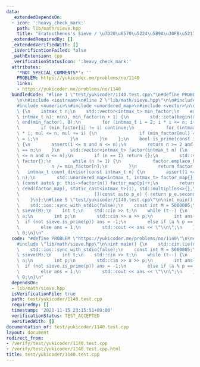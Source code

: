 ```yaml
---
data:
  _extendedDependsOn:
  - icon: ':heavy_check_mark:'
    path: lib/math/sieve.hpp
    title: "Eratosthenes's Sieve / \u7D20\u6570\u5224\u5B9A\u30FB\u5217\u6319"
  _extendedRequiredBy: []
  _extendedVerifiedWith: []
  _isVerificationFailed: false
  _pathExtension: cpp
  _verificationStatusIcon: ':heavy_check_mark:'
  attributes:
    '*NOT_SPECIAL_COMMENTS*': ''
    PROBLEM: https://yukicoder.me/problems/no/1140
    links:
    - https://yukicoder.me/problems/no/1140
  bundledCode: "#line 1 \"test/yukicoder/1140.test.cpp\"\n#define PROBLEM \"https://yukicoder.me/problems/no/1140\"\
    \n\n#include <iostream>\n#line 2 \"lib/math/sieve.hpp\"\n\n#include <cassert>\n\
    #include <numeric>\n#include <unordered_map>\n#include <vector>\n\nstruct Sieve\
    \ {\n    intmax_t n;\n    std::vector<intmax_t> min_factor;\n    explicit Sieve(const\
    \ intmax_t n): n(n), min_factor(n + 1) {\n        std::iota(begin(min_factor),\
    \ end(min_factor), 0);\n        for (intmax_t i = 2; i * i <= n; i++) {\n    \
    \        if (min_factor[i] != i) continue;\n            for (intmax_t mul = i\
    \ * i; mul <= n; mul += i) {\n                if (min_factor[mul] == mul) min_factor[mul]\
    \ = i;\n            }\n        }\n    };\n    bool is_prime(const intmax_t n)\
    \ {\n        assert(1 <= n and n <= n);\n        return n >= 2 and min_factor[n]\
    \ == n;\n    }\n    std::vector<intmax_t> factor(intmax_t n) {\n        assert(1\
    \ <= n and n <= n);\n        if (n == 1) return {};\n        std::vector<intmax_t>\
    \ factor{};\n        while (n != 1) {\n            factor.emplace_back(min_factor[n]);\n\
    \            n /= min_factor[n];\n        }\n        return factor;\n    }\n \
    \   intmax_t count_divisor(const intmax_t n) {\n        assert(1 <= n and n <=\
    \ n);\n        std::unordered_map<intmax_t, intmax_t> factor_map{};\n        for\
    \ (const auto& p: this->factor(n)) factor_map[p]++;\n        return std::transform_reduce(cbegin(factor_map),\
    \ cend(factor_map), static_cast<intmax_t>(1), std::multiplies<>{},\n         \
    \                            [](const auto p_e) { return p_e.second + 1; });\n\
    \    }\n};\n#line 5 \"test/yukicoder/1140.test.cpp\"\n\nint main() {\n    std::cin.tie(nullptr);\n\
    \    std::ios::sync_with_stdio(false);\n    const int M = 5000005;\n    Sieve\
    \ sieve(M);\n    int t;\n    std::cin >> t;\n    while (t--) {\n        long long\
    \ a;\n        int p;\n        std::cin >> a >> p;\n        int ans{};\n      \
    \  if (not sieve.is_prime(p)) ans = -1;\n        else if (a % p == 0) ans = 0;\n\
    \        else ans = 1;\n        std::cout << ans << \"\\n\";\n    }\n    return\
    \ 0;\n}\n"
  code: "#define PROBLEM \"https://yukicoder.me/problems/no/1140\"\n\n#include <iostream>\n\
    #include \"lib/math/sieve.hpp\"\n\nint main() {\n    std::cin.tie(nullptr);\n\
    \    std::ios::sync_with_stdio(false);\n    const int M = 5000005;\n    Sieve\
    \ sieve(M);\n    int t;\n    std::cin >> t;\n    while (t--) {\n        long long\
    \ a;\n        int p;\n        std::cin >> a >> p;\n        int ans{};\n      \
    \  if (not sieve.is_prime(p)) ans = -1;\n        else if (a % p == 0) ans = 0;\n\
    \        else ans = 1;\n        std::cout << ans << \"\\n\";\n    }\n    return\
    \ 0;\n}\n"
  dependsOn:
  - lib/math/sieve.hpp
  isVerificationFile: true
  path: test/yukicoder/1140.test.cpp
  requiredBy: []
  timestamp: '2021-11-15 23:15:51+09:00'
  verificationStatus: TEST_ACCEPTED
  verifiedWith: []
documentation_of: test/yukicoder/1140.test.cpp
layout: document
redirect_from:
- /verify/test/yukicoder/1140.test.cpp
- /verify/test/yukicoder/1140.test.cpp.html
title: test/yukicoder/1140.test.cpp
---
```

